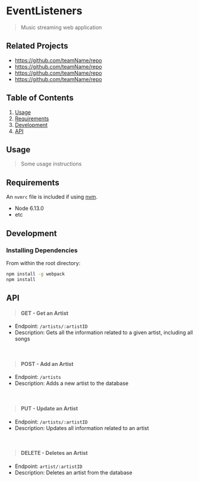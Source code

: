 # EventListeners

> Music streaming web application 

## Related Projects

  - https://github.com/teamName/repo
  - https://github.com/teamName/repo
  - https://github.com/teamName/repo
  - https://github.com/teamName/repo

## Table of Contents

1. [Usage](#Usage)
1. [Requirements](#requirements)
1. [Development](#development)
1. [API](#api)

## Usage

> Some usage instructions

## Requirements

An `nvmrc` file is included if using [nvm](https://github.com/creationix/nvm).

- Node 6.13.0
- etc

## Development

### Installing Dependencies

From within the root directory:

```sh
npm install -g webpack
npm install
```

## API

>#### GET - Get an Artist
- Endpoint: `/artists/:artistID`
- Description: Gets all the information related to a given artist, including all songs
<br>
<!--
>#### GET - Get an Artist's Album
- Endpoint: `/artists/:artistID/albums/:albumID`
- Description: Gets all the information related to an artist's album
<br>-->

>#### POST - Add an Artist
- Endpoint: `/artists`
- Description: Adds a new artist to the database
<br>

>#### PUT - Update an Artist
- Endpoint: `/artists/:artistID`
- Description: Updates all information related to an artist
<br>
<!--
>#### PATCH - Update/Add a Song to Library
- Endpoint: `/artists/:artistID/albums/:albumID/songs/:songID`
- Description: Add song to the user's library
<br>-->

>#### DELETE - Deletes an Artist
- Endpoint: `artist/:artistID`
- Description: Deletes an artist from the database

